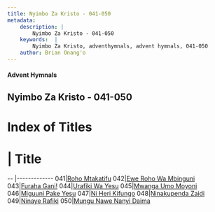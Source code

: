 ```yaml
---
title: Nyimbo Za Kristo - 041-050
metadata:
    description: |
        Nyimbo Za Kristo - 041-050
    keywords:  |
        Nyimbo Za Kristo, adventhymnals, advent hymnals, 041-050
    author: Brian Onang'o
---
```


#### Advent Hymnals
## Nyimbo Za Kristo - 041-050

# Index of Titles
# | Title                        
-- |-------------
041|[Roho Mtakatifu](/nyimbo-za-kristo/001-100/041-050/Roho-Mtakatifu)
042|[Ewe Roho Wa Mbinguni](/nyimbo-za-kristo/001-100/041-050/Ewe-Roho-Wa-Mbinguni)
043|[Furaha Gani!](/nyimbo-za-kristo/001-100/041-050/Furaha-Gani!)
044|[Urafiki Wa Yesu](/nyimbo-za-kristo/001-100/041-050/Urafiki-Wa-Yesu)
045|[Mwanga Umo Moyoni](/nyimbo-za-kristo/001-100/041-050/Mwanga-Umo-Moyoni)
046|[Miguuni Pake Yesu](/nyimbo-za-kristo/001-100/041-050/Miguuni-Pake-Yesu)
047|[Ni Heri Kifungo](/nyimbo-za-kristo/001-100/041-050/Ni-Heri-Kifungo)
048|[Ninakupenda Zaidi](/nyimbo-za-kristo/001-100/041-050/Ninakupenda-Zaidi)
049|[Ninaye Rafiki](/nyimbo-za-kristo/001-100/041-050/Ninaye-Rafiki)
050|[Mungu Nawe Nanyi Daima](/nyimbo-za-kristo/001-100/041-050/Mungu-Nawe-Nanyi-Daima)